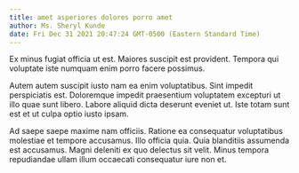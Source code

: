 ```yaml
---
title: amet asperiores dolores porro amet
author: Ms. Sheryl Kunde
date: Fri Dec 31 2021 20:47:24 GMT-0500 (Eastern Standard Time)
---
```

Ex minus fugiat officia ut est. Maiores suscipit est provident. Tempora qui voluptate iste numquam enim porro facere possimus.

 Autem autem suscipit iusto nam ea enim voluptatibus. Sint impedit perspiciatis est. Doloremque impedit praesentium voluptatem excepturi ut illo quae sunt libero. Labore aliquid dicta deserunt eveniet ut. Iste totam sunt est et ut culpa optio iusto ipsam.

 Ad saepe saepe maxime nam officiis. Ratione ea consequatur voluptatibus molestiae et tempore accusamus. Illo officia quia. Quia blanditiis assumenda est accusamus. Magni deleniti ex quo delectus sit velit. Minus tempora repudiandae ullam illum occaecati consequatur iure non et.